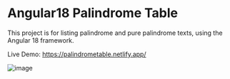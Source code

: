 # Angular18 Palindrome Table
This project is for listing palindrome and pure palindrome texts, using the Angular 18 framework.

Live Demo: https://palindrometable.netlify.app/

![image](https://github.com/kerimaksoy/angular18-palindrome/assets/46629380/b8949aa7-ff9d-4585-8f1e-c610d8481712)

